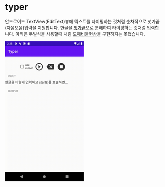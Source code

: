 # typer
안드로이드 TextView(EditText)뷰에 텍스트를 타이핑하는 것처럼 순차적으로 첫가끝(자음모음)입력을 지원합니다.
한글을 [첫가끝](https://pat.im/1176)으로 분해하여 타이핑하는 것처럼 입력합니다. 아직은 두벌식을 사용할때 처럼 [도깨비불현상](https://namu.wiki/w/%EB%8F%84%EA%B9%A8%EB%B9%84%EB%B6%88%20%ED%98%84%EC%83%81)을 구현하지는 못했습니다.

<img src="https://github.com/mond-al/typer/blob/main/demo.gif?raw=true" width="50%">
